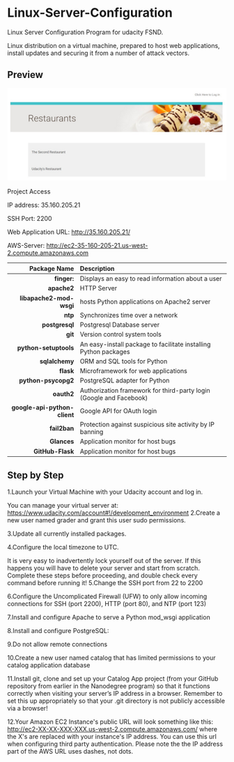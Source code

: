 # Linux-Server-Configuration
Linux Server Configuration Program for udacity FSND.

Linux distribution on a virtual machine, prepared to host web applications, install updates and securing it from a number of attack vectors.
## Preview

![index](index.jpg)


Project Access

IP address: 35.160.205.21

SSH Port: 2200

Web Application URL: http://35.160.205.21/

AWS-Server: http://ec2-35-160-205-21.us-west-2.compute.amazonaws.com


  Package Name | Description
  --------------: | :------------
  **finger:** | Displays an easy to read information about a user
  **apache2** | HTTP Server
  **libapache2-mod-wsgi** | hosts Python applications on Apache2 server
  **ntp** | Synchronizes time over a network
  **postgresql** | Postgresql Database server
  **git** | Version control system tools
  **python-setuptools** | An easy-install package to facilitate installing Python packages
  **sqlalchemy** | ORM and SQL tools for Python
  **flask** | Microframework for web applications
  **python-psycopg2** | PostgreSQL adapter for Python
  **oauth2** | Authorization framework for third-party login (Google and Facebook)
  **google-api-python-client** | Google API for OAuth login
  **fail2ban** | Protection against suspicious site activity by IP banning
  **Glances** | Application monitor for host bugs
  **GitHub-Flask** | Application monitor for host bugs





## Step by Step
  1.Launch your Virtual Machine with your Udacity account and log in. 

  You can manage your virtual server at: https://www.udacity.com/account#!/development_environment
  2.Create a new user named grader and grant this user sudo permissions.

  3.Update all currently installed packages.

  4.Configure the local timezone to UTC.

  It is very easy to inadvertently lock yourself out of the server. If this happens you will have to delete your server and start from scratch. Complete these steps before proceeding, and double check every command before running it!
  5.Change the SSH port from 22 to 2200

  6.Configure the Uncomplicated Firewall (UFW) to only allow incoming connections for SSH (port 2200), HTTP (port 80), and NTP (port 123)

  7.Install and configure Apache to serve a Python mod_wsgi application

  8.Install and configure PostgreSQL:

  9.Do not allow remote connections

  10.Create a new user named catalog that has limited permissions to your catalog application database

  11.Install git, clone and set up your Catalog App project (from your GitHub repository from earlier in the Nanodegree program) so that 
  it functions correctly when visiting your server’s IP address in a browser. Remember to set this up appropriately so that your .git 
  directory is not publicly accessible via a browser!

  12.Your Amazon EC2 Instance's public URL will look something like this: http://ec2-XX-XX-XXX-XXX.us-west-2.compute.amazonaws.com/ where the X's are replaced with your instance's IP address. You can use this url when configuring third party authentication. Please note the the IP address part of the AWS URL uses dashes, not dots.
